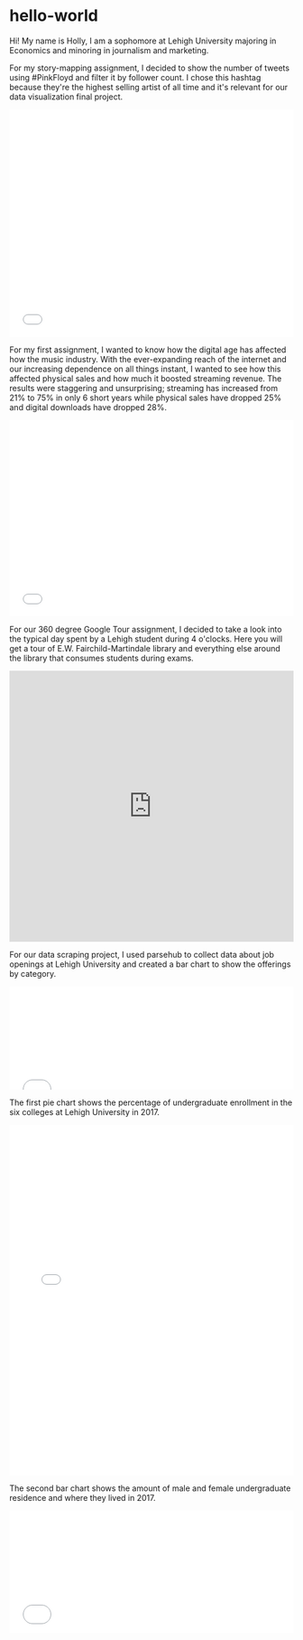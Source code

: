 # hello-world

Hi!
My name is Holly, I am a sophomore at Lehigh University majoring in Economics and minoring in journalism and marketing.

For my story-mapping assignment, I decided to show the number of tweets using #PinkFloyd and filter it by follower count. I chose this hashtag because they're the highest selling artist of all time and it's relevant for our data visualization final project.
<style>.embed-container {position: relative; padding-bottom: 80%; height: 0; max-width: 100%;} .embed-container iframe, .embed-container object, .embed-container iframe{position: absolute; top: 0; left: 0; width: 100%; height: 100%;} small{position: absolute; z-index: 40; bottom: 0; margin-bottom: -15px;}</style><div class="embed-container"><iframe width="500" height="400" frameborder="0" scrolling="no" marginheight="0" marginwidth="0" title="#PinkFloyd by follower count-Copy" src="//www.arcgis.com/apps/Embed/index.html?webmap=2fca7869f5ec4662bff02f0e9e46ea52&extent=-120.0442,12.9945,-23.2766,55.8325&zoom=true&previewImage=false&scale=true&disable_scroll=true&theme=light"></iframe></div>



For my first assignment, I wanted to know how the digital age has affected how the music industry. With the ever-expanding reach of the internet and our increasing dependence on all things instant, I wanted to see how this affected physical sales and how much it boosted streaming revenue. The results were staggering and unsurprising; streaming has increased from 21% to 75% in only 6 short years while physical sales have dropped 25% and digital downloads have dropped 28%.
<iframe title="Chart: U.S. Music Industry Revenue 2013-2018" aria-describedby="This chart shows the breakdown of where the music industry gets the most revenue from. Over the past 5 years, there has been a huge increase in streaming revenue and a major decrease in physical and digital downloads. " id="datawrapper-chart-Y23eq" src="//datawrapper.dwcdn.net/Y23eq/1/" scrolling="no" frameborder="0" style="width: 0; min-width: 100% !important;" height="348"></iframe><script type="text/javascript">!function(){"use strict";window.addEventListener("message",function(a){if(void 0!==a.data["datawrapper-height"])for(var t in a.data["datawrapper-height"]){var e=document.getElementById("datawrapper-chart-"+t);e&&(e.style.height=a.data["datawrapper-height"][t]+"px")}})}();</script>




For our 360 degree Google Tour assignment, I decided to take a look into the typical day spent by a Lehigh student during 4 o'clocks. Here you will get a tour of E.W. Fairchild-Martindale library and everything else around the library that consumes students during exams. 
<iframe width="100%" height="480px" src="https://poly.google.com/view/awdIYkvUEB3/embed?chrome=min" frameborder="0" style="border:none;" allowvr="yes" allow="vr; xr; accelerometer; magnetometer; gyroscope; autoplay;" allowfullscreen mozallowfullscreen="true" webkitallowfullscreen="true" onmousewheel="" ></iframe>




For our data scraping project, I used parsehub to collect data about job openings at Lehigh University and created a bar chart to show the offerings by category.

<iframe title="Chart: Lehigh University Job Openings by category" aria-describedby="Currently, there are the most jobs being offered in the Professional/Managerial department" id="datawrapper-chart-zr9tZ" src="//datawrapper.dwcdn.net/zr9tZ/1/" scrolling="no" frameborder="0" style="width: 0; min-width: 100% !important;" height="183"></iframe><script type="text/javascript">!function(){"use strict";window.addEventListener("message",function(a){if(void 0!==a.data["datawrapper-height"])for(var t in a.data["datawrapper-height"]){var e=document.getElementById("datawrapper-chart-"+t);e&&(e.style.height=a.data["datawrapper-height"][t]+"px")}})}();</script>





The first pie chart shows the percentage of undergraduate enrollment in the six colleges at Lehigh University in 2017.
<iframe title="Chart: Undergraduate Enrollment 2017" aria-describedby="This chart shows the percentage of undergraduate enrollment in the six colleges at Lehigh University in 2017." id="datawrapper-chart-l10nj" src="//datawrapper.dwcdn.net/l10nj/1/" scrolling="no" frameborder="0" style="width: 0; min-width: 100% !important;" height="621"></iframe><script type="text/javascript">!function(){"use strict";window.addEventListener("message",function(a){if(void 0!==a.data["datawrapper-height"])for(var t in a.data["datawrapper-height"]){var e=document.getElementById("datawrapper-chart-"+t);e&&(e.style.height=a.data["datawrapper-height"][t]+"px")}})}();</script>

The second bar chart shows the amount of male and female undergraduate residence and where they lived in 2017.
<iframe title="Chart: 2017 Lehigh University Undergraduate Residence" aria-describedby="This bar chart shows the breakdown of undergraduate residence in 2017. As . you can see, residence halls are the most popular place to live. " id="datawrapper-chart-AzUuH" src="//datawrapper.dwcdn.net/AzUuH/3/" scrolling="no" frameborder="0" style="width: 0; min-width: 100% !important;" height="217"></iframe><script type="text/javascript">!function(){"use strict";window.addEventListener("message",function(a){if(void 0!==a.data["datawrapper-height"])for(var t in a.data["datawrapper-height"]){var e=document.getElementById("datawrapper-chart-"+t);e&&(e.style.height=a.data["datawrapper-height"][t]+"px")}})}();</script>

